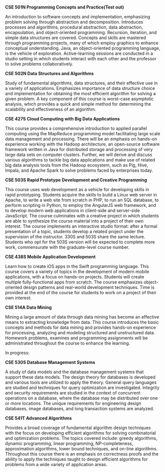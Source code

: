**CSE 501N Programming Concepts and Practice(Test out)**

An introduction to software concepts and implementation, emphasizing problem solving through abstraction and decomposition. Introduces processes and algorithms, procedural abstraction, data abstraction, encapsulation, and object-oriented programming. Recursion, iteration, and simple data structures are covered. Concepts and skills are mastered through programming projects, many of which employ graphics to enhance conceptual understanding. Java, an object-oriented programming language, is the vehicle of exploration. Active-learning sessions are conducted in a studio setting in which students interact with each other and the professor to solve problems collaboratively. 


**CSE 502N Data Structures and Algorithms**

Study of fundamental algorithms, data structures, and their effective use in a variety of applications. Emphasizes importance of data structure choice and implementation for obtaining the most efficient algorithm for solving a given problem. A key component of this course is worst-case asymptotic analysis, which provides a quick and simple method for determining the scalability and effectiveness of an algorithm.


**CSE 427S Cloud Computing with Big Data Applications**

This course provides a comprehensive introduction to applied parallel computing using the MapReduce programming model facilitating large scale data management and processing. There will be an emphasis on hands-on experience working with the Hadoop architecture, an open-source software framework written in Java for distributed storage and processing of very large data sets on computer clusters. Further, we will derive and discuss various algorithms to tackle big data applications and make use of related big data analysis tools from the Hadoop ecosystem, such as Pig, Hive, Impala, and Apache Spark to solve problems faced by enterprises today.

**CSE 503S Rapid Prototype Development and Creative Programming**

This course uses web development as a vehicle for developing skills in rapid prototyping. Students acquire the skills to build a Linux web server in Apache, to write a web site from scratch in PHP, to run an SQL database, to perform scripting in Python, to employ the AngularJS web framework, and to develop modern web applications in client-side and server-side JavaScript. The course culminates with a creative project in which students are able to synthesize the course material into a project of their own interest. The course implements an interactive studio format: after a formal presentation of a topic, students develop a related project under the supervision of the instructor. 330S and 503S share the same lecture. Students who opt for the 503S version will be expected to complete more work, commensurate with the graduate-level course number. 

**CSE 438S Mobile Application Development**

Learn how to create iOS apps in the Swift programming language. This course covers a variety of topics in the development of modern mobile applications, with a focus on hands-on projects. Students will create multiple fully-functional apps from scratch. The course emphasizes object-oriented design patterns and real-world development techniques. Time is provided at the end of the course for students to work on a project of their own interest.

**CSE 514A Data Mining**

Mining a large amount of data through data mining has become an effective means to extracting knowledge from data. This course introduces the basic concepts and methods for data mining and provides hands-on experience for processing, analyzing and modeling structured and unstructured data. Homework problems, examines and programming assignments will be administrated throughout the course to enhance the learning.



In progress:

**CSE 530S Database Management Systems**

A study of data models and the database management systems that support these data models. The design theory for databases is developed and various tools are utilized to apply the theory. General query languages are studied and techniques for query optimization are investigated. Integrity and security requirements are studied in the context of concurrent operations on a database, where the database may be distributed over one or more locations. The unique requirements for engineering design databases, image databases, and long transaction systems are analyzed. 


**CSE 541T Advanced Algorithms**

Provides a broad coverage of fundamental algorithm design techniques with the focus on developing efficient algorithms for solving combinatorial and optimization problems. The topics covered include: greedy algorithms, dynamic programming, linear programming, NP-completeness, approximation algorithms, lower bound techniques, and on-line algorithms. Throughout this course there is an emphasis on correctness proofs and the ability to apply the techniques taught to design efficient algorithms for problems from a wide variety of application areas.






